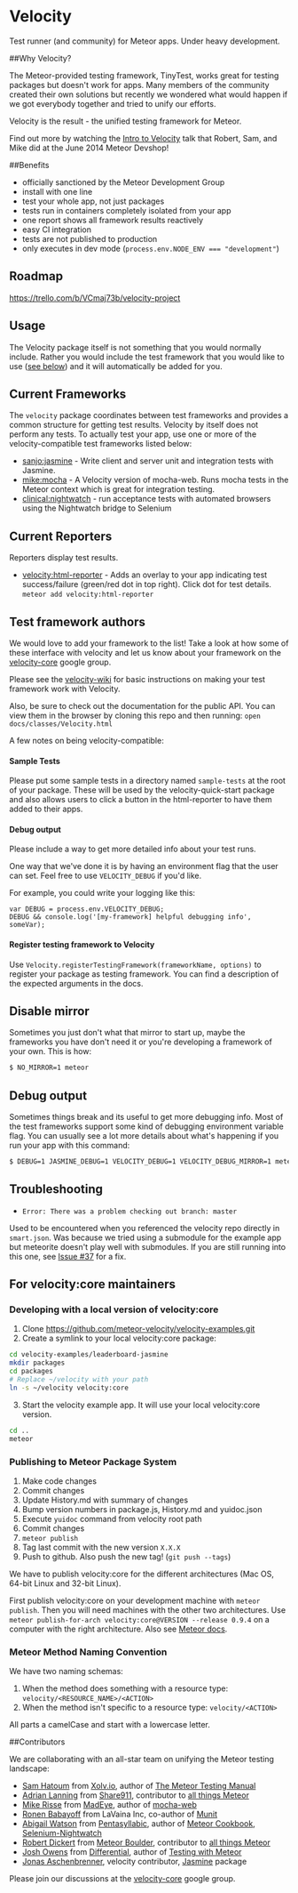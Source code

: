 Velocity
========

Test runner (and community) for Meteor apps.  Under heavy development.

##Why Velocity?

The Meteor-provided testing framework, TinyTest, works great for testing packages but doesn't work for apps.  Many members of the community created their own solutions but recently we wondered what would happen if we got everybody together and tried to unify our efforts.

Velocity is the result - the unified testing framework for Meteor.

Find out more by watching the [Intro to Velocity](http://youtu.be/kwFv1mXrLWE?t=40m51s) talk that Robert, Sam, and Mike did at the June 2014 Meteor Devshop!


##Benefits

- officially sanctioned by the Meteor Development Group
- install with one line
- test your whole app, not just packages
- tests run in containers completely isolated from your app
- one report shows all framework results reactively
- easy CI integration
- tests are not published to production
- only executes in dev mode (`process.env.NODE_ENV === "development"`)


## Roadmap

https://trello.com/b/VCmaj73b/velocity-project


## Usage

The Velocity package itself is not something that you would normally include.  Rather you would include the test framework that you would like to use ([see below](https://github.com/meteor-velocity/velocity/#current-frameworks)) and it will automatically be added for you.


## Current Frameworks

The `velocity` package coordinates between test frameworks and provides a common structure for getting test results.  Velocity by itself does not perform any tests.  To actually test your app, use one or more of the velocity-compatible test frameworks listed below:

* [sanjo:jasmine](https://github.com/Sanjo/meteor-jasmine) - Write client and server unit and integration tests with Jasmine.
* [mike:mocha](https://github.com/mad-eye/meteor-mocha-web) - A Velocity version of mocha-web. Runs mocha tests in the Meteor context which is great for integration testing.
* [clinical:nightwatch](https://github.com/awatson1978/clinical-nightwatch) - run acceptance tests with automated browsers using the Nightwatch bridge to Selenium


## Current Reporters

Reporters display test results.

* [velocity:html-reporter](https://github.com/meteor-velocity/html-reporter/) - Adds an overlay to your app indicating test success/failure (green/red dot in top right).  Click dot for test details.  `meteor add velocity:html-reporter`


## Test framework authors

We would love to add your framework to the list!  Take a look at how some of these interface with velocity and let us know about your framework on the [velocity-core](https://groups.google.com/forum/#!forum/velocity-core) google group.

Please see the [velocity-wiki](https://github.com/xolvio/velocity/wiki/Making-your-test-framework-work-with-meteor-test-runner) for basic instructions on making your test framework work with Velocity.

Also, be sure to check out the documentation for the public API.  You can view them in the browser by cloning this repo and then running: `open docs/classes/Velocity.html`

 
A few notes on being velocity-compatible:

#### Sample Tests

Please put some sample tests in a directory named `sample-tests` at the root of your package.  These will be used by the velocity-quick-start package and also allows users to click a button in the html-reporter to have them added to their apps.

#### Debug output

Please include a way to get more detailed info about your test runs.  

One way that we've done it is by having an environment flag that the user can set.  Feel free to use `VELOCITY_DEBUG` if you'd like.  

For example, you could write your logging like this:

    var DEBUG = process.env.VELOCITY_DEBUG;
    DEBUG && console.log('[my-framework] helpful debugging info', someVar);
    

#### Register testing framework to Velocity

Use `Velocity.registerTestingFramework(frameworkName, options)` to register your package as testing framework. You can find a description of the expected arguments in the docs.

## Disable mirror

Sometimes you just don't what that mirror to start up, maybe the frameworks you have don't need it or you're developing a framework of your own. This is how:

```bash
$ NO_MIRROR=1 meteor
```

## Debug output

Sometimes things break and its useful to get more debugging info.  Most of the test frameworks support some kind of debugging environment variable flag.  You can usually see a lot more details about what's happening if you run your app with this command:

```bash
$ DEBUG=1 JASMINE_DEBUG=1 VELOCITY_DEBUG=1 VELOCITY_DEBUG_MIRROR=1 meteor
```


## Troubleshooting

* `Error: There was a problem checking out branch: master`

Used to be encountered when you referenced the velocity repo directly in `smart.json`. Was because we tried using a submodule for the example app but meteorite doesn't play well with submodules.  If you are still running into this one,  see [Issue #37](https://github.com/xolvio/velocity/issues/37) for a fix.

## For velocity:core maintainers

### Developing with a local version of velocity:core

1. Clone https://github.com/meteor-velocity/velocity-examples.git
2. Create a symlink to your local velocity:core package:

 ```bash
 cd velocity-examples/leaderboard-jasmine
 mkdir packages
 cd packages
 # Replace ~/velocity with your path 
 ln -s ~/velocity velocity:core
 ```

3. Start the velocity example app. It will use your local velocity:core version.

 ```bash
 cd ..
 meteor
 ```

### Publishing to Meteor Package System

1. Make code changes
2. Commit changes
3. Update History.md with summary of changes
4. Bump version numbers in package.js, History.md and yuidoc.json
5. Execute `yuidoc` command from velocity root path
6. Commit changes
7. `meteor publish`
8. Tag last commit with the new version `X.X.X`
9. Push to github. Also push the new tag! (`git push --tags`)


We have to publish velocity:core for the different architectures (Mac OS, 64-bit Linux and 32-bit Linux).

First publish velocity:core on your development machine with `meteor publish`. Then you will need machines with the other two architectures. Use `meteor publish-for-arch velocity:core@VERSION --release 0.9.4` on a computer with the right architecture. Also see [Meteor docs](http://docs.meteor.com/#meteorpublishforarch).

### Meteor Method Naming Convention

We have two naming schemas:

1. When the method does something with a resource type: `velocity/<RESOURCE_NAME>/<ACTION>`
2. When the method isn't specific to a resource type: `velocity/<ACTION>`

All parts a camelCase and start with a lowercase letter.

##Contributors

We are collaborating with an all-star team on unifying the Meteor testing landscape:

* [Sam Hatoum](https://github.com/samhatoum) from [Xolv.io](http://xolv.io/), author of [The Meteor Testing Manual](https://www.meteortesting.com)
* [Adrian Lanning](https://github.com/alanning) from [Share911](http://about.share911.com/), contributor to [all things Meteor](https://github.com/alanning?tab=repositories)
* [Mike Risse](https://github.com/rissem) from [MadEye](https://madeye.io/), author of [mocha-web](https://github.com/mad-eye/meteor-mocha-web)
* [Ronen Babayoff](https://github.com/ronen-lavaina) from LaVaina Inc, co-author of [Munit](https://github.com/spacejamio/meteor-munit)
* [Abigail Watson](https://github.com/awatson1978) from [Pentasyllabic](http://www.pentasyllabic.com), author of [Meteor Cookbook](https://github.com/awatson1978/meteor-cookbook), [Selenium-Nightwatch](https://github.com/awatson1978/selenium-nightwatch/)
* [Robert Dickert](https://github.com/rdickert) from [Meteor Boulder](http://www.meetup.com/Meteor-Boulder), contributor to [all things Meteor](https://github.com/rdickert?tab=repositories)
* [Josh Owens](https://github.com/queso) from [Differential](http://differential.io/), author of [Testing with Meteor](http://testingmeteor.com/)
* [Jonas Aschenbrenner](https://github.com/sanjo), velocity contributor, [Jasmine](https://github.com/Sanjo/meteor-jasmine) package

Please join our discussions at the [velocity-core](https://groups.google.com/forum/#!forum/velocity-core) google group.
